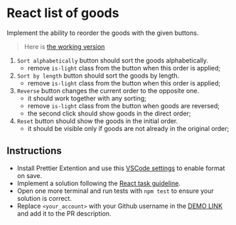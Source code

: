 # React list of goods

Implement the ability to reorder the goods with the given buttons.

> Here is [the working version](https://mate-academy.github.io/react_list-of-goods/)

1. `Sort alphabetically` button should sort the goods alphabetically.
   - remove `is-light` class from the button when this order is applied;
1. `Sort by length` button should sort the goods by length.
   - remove `is-light` class from the button when this order is applied;
1. `Reverse` button changes the current order to the opposite one.
   - it should work together with any sorting;
   - remove `is-light` class from the button when goods are reversed;
   - the second click should show goods in the direct order;
1. `Reset` button should show the goods in the initial order.
   - it should be visible only if goods are not already in the original order;

## Instructions

- Install Prettier Extention and use this [VSCode settings](https://mate-academy.github.io/fe-program/tools/vscode/settings.json) to enable format on save.
- Implement a solution following the [React task guideline](https://github.com/mate-academy/react_task-guideline#react-tasks-guideline).
- Open one more terminal and run tests with `npm test` to ensure your solution is correct.
- Replace `<your_account>` with your Github username in the [DEMO LINK](https://luishenriquetp.github.io/react_list-of-goods-js/) and add it to the PR description.
